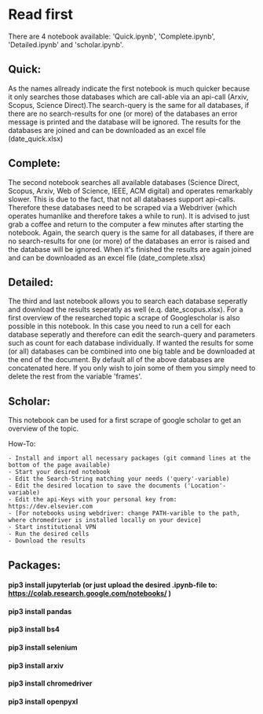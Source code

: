 # Read first

There are 4 notebook available: 'Quick.ipynb', 'Complete.ipynb', 'Detailed.ipynb' and 'scholar.ipynb'.

## Quick:
As the names allready indicate the first notebook is much quicker because it only searches those databases which are call-able via an api-call (Arxiv, Scopus, Science Direct).The search-query is the same for all databases, if there are no search-results for one (or more) of the databases an error message is printed and the database will be ignored. The results for the databases are joined and can be downloaded as an excel file (date_quick.xlsx)

## Complete:
The second notebook searches all available databases (Science Direct, Scopus, Arxiv, Web of Science, IEEE, ACM digital) and operates remarkably slower. This is due to the fact, that not all databases support api-calls. Therefore these databases need to be scraped via a Webdriver (which operates humanlike and therefore takes a while to run). It is advised to just grab a coffee and return to the computer a few minutes after starting the notebook. Again, the search query is the same for all databases, if there are no search-results for one (or more) of the databases an error is raised and the database will be ignored. When it's finished the results are again joined and can be downloaded as an excel file (date_complete.xlsx)

## Detailed:
The third and last notebook allows you to search each database seperatly and download the results seperatly as well (e.q. date_scopus.xlsx). For a first overview of the researched topic a scrape of Googlescholar is also possible in this notebook.
In this case you need to run a cell for each database seperatly and therefore can edit the search-query and parameters such as count for each database individually. If wanted the results for some (or all) databases can be combined into one big table and be downloaded at the end of the document. By default all of the above databases are concatenated here. If you only wish to join some of them you simply need to delete the rest from the variable 'frames'.

## Scholar:
This notebook can be used for a first scrape of google scholar to get an overview of the topic. 

How-To:

    - Install and import all necessary packages (git command lines at the bottom of the page available)
    - Start your desired notebook
    - Edit the Search-String matching your needs ('query'-variable)
    - Edit the desired location to save the documents ('Location'-variable)
    - Edit the api-Keys with your personal key from: https://dev.elsevier.com
    - [For notebooks using webdriver: change PATH-varible to the path, where chromedriver is installed locally on your device]
    - Start institutional VPN
    - Run the desired cells 
    - Download the results
    
    

## Packages:

#### pip3 install jupyterlab (or just upload the desired .ipynb-file to: https://colab.research.google.com/notebooks/ )
#### pip3 install pandas
#### pip3 install bs4
#### pip3 install selenium
#### pip3 install arxiv
#### pip3 install chromedriver
#### pip3 install openpyxl





    
 
